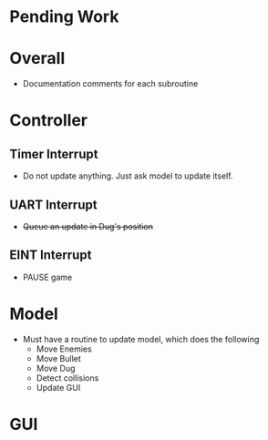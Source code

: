 Pending Work
===

# Overall

* Documentation comments for each subroutine

# Controller

## Timer Interrupt

* Do not update anything. Just ask model to update itself.

## UART Interrupt

* ~~Queue an update in Dug's position~~

## EINT Interrupt

* PAUSE game

# Model

* Must have a routine to update model, which does the following
	* Move Enemies
	* Move Bullet
	* Move Dug
	* Detect collisions
	* Update GUI

# GUI
 

